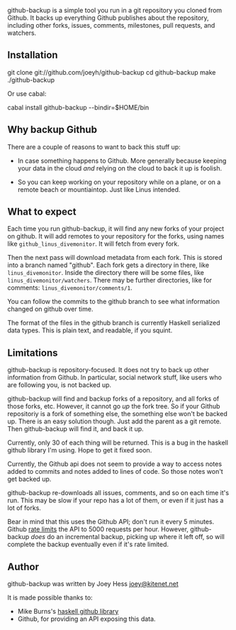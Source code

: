 github-backup is a simple tool you run in a git repository you cloned from
Github. It backs up everything Github publishes about the repository, including
other forks, issues, comments, milestones, pull requests, and watchers.

## Installation

  git clone git://github.com/joeyh/github-backup
  cd github-backup
  make
  ./github-backup

Or use cabal:

  cabal install github-backup --bindir=$HOME/bin

## Why backup Github

There are a couple of reasons to want to back this stuff up:

* In case something happens to Github. More generally because
  keeping your data in the cloud *and* relying on the cloud to
  back it up is foolish.

* So you can keep working on your repository while on a plane, or
  on a remote beach or mountiaintop. Just like Linus intended.

## What to expect

Each time you run github-backup, it will find any new forks of your project
on github. It will add remotes to your repository for the forks, using names
like `github_linus_divemonitor`. It will fetch from every fork.

Then the next pass will download metadata from each fork. This is stored
into a branch named "github". Each fork gets a directory in there,
like `linus_divemonitor`. Inside the directory there will be some
files, like `linus_divemonitor/watchers`. There may be further
directories, like for comments: `linus_divemonitor/comments/1`.

You can follow the commits to the github branch to see what information
changed on github over time.

The format of the files in the github branch is currently Haskell
serialized data types. This is plain text, and readable, if you squint.

## Limitations

github-backup is repository-focused. It does not try to back up other
information from Github. In particular, social network stuff, like
users who are following you, is not backed up.

github-backup will find and backup forks of a repository, and all forks
of those forks, etc. However, it cannot go *up* the fork tree. So if
your Github repositoriy is a fork of something else, the something else
won't be backed up. There is an easy solution though. Just add the
parent as a git remote. Then github-backup will find it, and back it up.

Currently, only 30 of each thing will be returned. This is a bug in 
the haskell github library I'm using. Hope to get it fixed soon.

Currently, the Github api does not seem to provide a way to access notes
added to commits and notes added to lines of code. So those notes won't get
backed up.

github-backup re-downloads all issues, comments, and so on
each time it's run. This may be slow if your repo has a lot of them,
or even if it just has a lot of forks.

Bear in mind that this uses the Github API; don't run it every 5 minutes.
Github [rate limits](http://developer.github.com/v3/#rate-limiting) the
API to 5000 requests per hour. However, github-backup *does* do an
incremental backup, picking up where it left off, so will complete the
backup eventually even if it's rate limited.

## Author

github-backup was written by Joey Hess <joey@kitenet.net>

It is made possible thanks to:

* Mike Burns's [haskell github library](http://hackage.haskell.org/package/github)
* Github, for providing an API exposing this data. 
